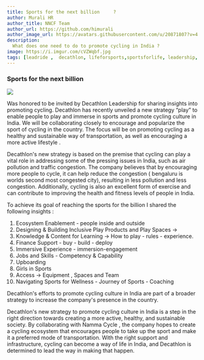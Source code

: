 ```yaml
---
title: Sports for the next billion     ?
author: Murali HR
author_title: NNCF Team
author_url: https://github.com/himurali
author_image_url: https://avatars.githubusercontent.com/u/20871807?v=4
description:
  What does one need to do to promote cycling in India ?
image: https://i.imgur.com/cVZWqbf.jpg
tags: [leadride ,  decathlon, lifeforsports,sportsforlife, leadership, health]
---
```




<Screenshot
  alt="Example of time-series data use cases"
  height={427}
  src="https://i.imgur.com/eUszRYF.png"
  title="Jacki Chan Cycling"
  width={650}
/>

### Sports for the next billion 

 ![](https://i.imgur.com/WmC01Gr.jpg)


Was honored to be invited by Decathlon Leadership for sharing insights into promoting cycling. Decathlon has recently unveiled a new strategy “play” to enable people to play and immerse in sports and promote cycling culture in India. We will be collaborating closely to encourage and popularize the sport of cycling in the country. The focus will be on promoting cycling as a healthy and sustainable way of transportation, as well as encouraging a more active lifestyle .

Decathlon's new strategy is based on the premise that cycling can play a vital role in addressing some of the pressing issues in India, such as air pollution and traffic congestion. The company believes that by encouraging more people to cycle, it can help reduce the congestion ( bengaluru is worlds second most congested city), resulting in less pollution and less congestion. Additionally, cycling is also an excellent form of exercise and can contribute to improving the health and fitness levels of people in India.

To achieve its goal of reaching the sports for the billion I shared the following insights :

1. Ecosystem Enablement - people inside and outside
1. Designing & Building Inclusive Play Products and Play Spaces →
1. Knowledge & Content for Learning → How to play - rules - experience.
1. Finance Support - buy - build - deploy
1. Immersive Experience - immersion-engagement
1. Jobs and Skills - Competency & Capability
1. Upboarding
1. Girls in Sports
1. Access → Equipment , Spaces and Team
1. Navigating Sports for Wellness - Journey of Sports - Coaching 
 
Decathlon's efforts to promote cycling culture in India are part of a broader strategy to increase the company's presence in the country.  

Decathlon's new strategy to promote cycling culture in India is a step in the right direction towards creating a more active, healthy, and sustainable society. By collaborating with Namma Cycle , the company hopes to create a cycling ecosystem that encourages people to take up the sport and make it a preferred mode of transportation. With the right support and infrastructure, cycling can become a way of life in India, and Decathlon is determined to lead the way in making that happen.

